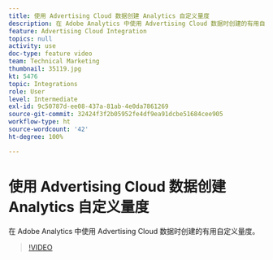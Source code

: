```yaml
---
title: 使用 Advertising Cloud 数据创建 Analytics 自定义量度
description: 在 Adobe Analytics 中使用 Advertising Cloud 数据时创建的有用自定义量度。
feature: Advertising Cloud Integration
topics: null
activity: use
doc-type: feature video
team: Technical Marketing
thumbnail: 35119.jpg
kt: 5476
topic: Integrations
role: User
level: Intermediate
exl-id: 9c50787d-ee08-437a-81ab-4e0da7861269
source-git-commit: 32424f3f2b05952fe4df9ea91dcbe51684cee905
workflow-type: ht
source-wordcount: '42'
ht-degree: 100%

---
```


# 使用 Advertising Cloud 数据创建 Analytics 自定义量度

在 Adobe Analytics 中使用 Advertising Cloud 数据时创建的有用自定义量度。

>[!VIDEO](https://video.tv.adobe.com/v/35119/?quality=12&learn=on)
